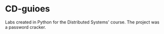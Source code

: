 # CD-guioes

Labs created in Python for the Distributed Systems' course. The project was a password cracker.
